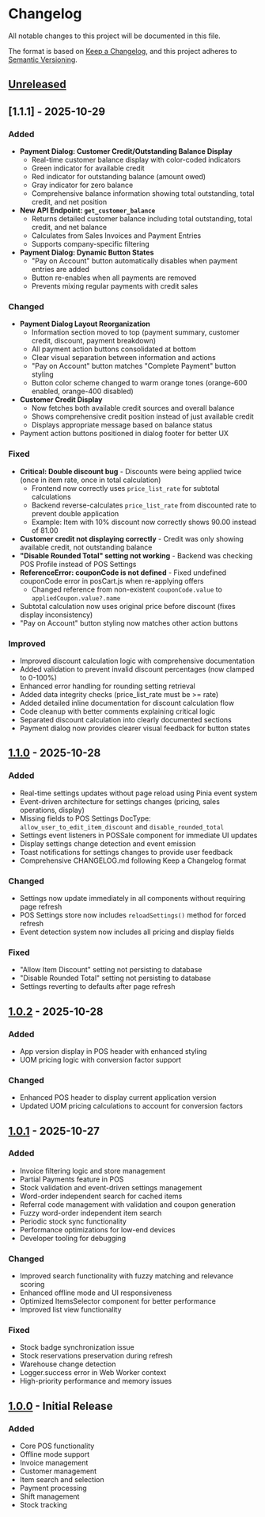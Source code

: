# Changelog

All notable changes to this project will be documented in this file.

The format is based on [Keep a Changelog](https://keepachangelog.com/en/1.1.0/),
and this project adheres to [Semantic Versioning](https://semver.org/spec/v2.0.0.html).

## [Unreleased]

## [1.1.1] - 2025-10-29

### Added
- **Payment Dialog: Customer Credit/Outstanding Balance Display**
  - Real-time customer balance display with color-coded indicators
  - Green indicator for available credit
  - Red indicator for outstanding balance (amount owed)
  - Gray indicator for zero balance
  - Comprehensive balance information showing total outstanding, total credit, and net position
- **New API Endpoint: `get_customer_balance`**
  - Returns detailed customer balance including total outstanding, total credit, and net balance
  - Calculates from Sales Invoices and Payment Entries
  - Supports company-specific filtering
- **Payment Dialog: Dynamic Button States**
  - "Pay on Account" button automatically disables when payment entries are added
  - Button re-enables when all payments are removed
  - Prevents mixing regular payments with credit sales

### Changed
- **Payment Dialog Layout Reorganization**
  - Information section moved to top (payment summary, customer credit, discount, payment breakdown)
  - All payment action buttons consolidated at bottom
  - Clear visual separation between information and actions
  - "Pay on Account" button matches "Complete Payment" button styling
  - Button color scheme changed to warm orange tones (orange-600 enabled, orange-400 disabled)
- **Customer Credit Display**
  - Now fetches both available credit sources and overall balance
  - Shows comprehensive credit position instead of just available credit
  - Displays appropriate message based on balance status
- Payment action buttons positioned in dialog footer for better UX

### Fixed
- **Critical: Double discount bug** - Discounts were being applied twice (once in item rate, once in total calculation)
  - Frontend now correctly uses `price_list_rate` for subtotal calculations
  - Backend reverse-calculates `price_list_rate` from discounted rate to prevent double application
  - Example: Item with 10% discount now correctly shows 90.00 instead of 81.00
- **Customer credit not displaying correctly** - Credit was only showing available credit, not outstanding balance
- **"Disable Rounded Total" setting not working** - Backend was checking POS Profile instead of POS Settings
- **ReferenceError: couponCode is not defined** - Fixed undefined couponCode error in posCart.js when re-applying offers
  - Changed reference from non-existent `couponCode.value` to `appliedCoupon.value?.name`
- Subtotal calculation now uses original price before discount (fixes display inconsistency)
- "Pay on Account" button styling now matches other action buttons

### Improved
- Improved discount calculation logic with comprehensive documentation
- Added validation to prevent invalid discount percentages (now clamped to 0-100%)
- Enhanced error handling for rounding setting retrieval
- Added data integrity checks (price_list_rate must be >= rate)
- Added detailed inline documentation for discount calculation flow
- Code cleanup with better comments explaining critical logic
- Separated discount calculation into clearly documented sections
- Payment dialog now provides clearer visual feedback for button states

## [1.1.0] - 2025-10-28

### Added
- Real-time settings updates without page reload using Pinia event system
- Event-driven architecture for settings changes (pricing, sales operations, display)
- Missing fields to POS Settings DocType: `allow_user_to_edit_item_discount` and `disable_rounded_total`
- Settings event listeners in POSSale component for immediate UI updates
- Display settings change detection and event emission
- Toast notifications for settings changes to provide user feedback
- Comprehensive CHANGELOG.md following Keep a Changelog format

### Changed
- Settings now update immediately in all components without requiring page refresh
- POS Settings store now includes `reloadSettings()` method for forced refresh
- Event detection system now includes all pricing and display fields

### Fixed
- "Allow Item Discount" setting not persisting to database
- "Disable Rounded Total" setting not persisting to database
- Settings reverting to defaults after page refresh

## [1.0.2] - 2025-10-28

### Added
- App version display in POS header with enhanced styling
- UOM pricing logic with conversion factor support

### Changed
- Enhanced POS header to display current application version
- Updated UOM pricing calculations to account for conversion factors

## [1.0.1] - 2025-10-27

### Added
- Invoice filtering logic and store management
- Partial Payments feature in POS
- Stock validation and event-driven settings management
- Word-order independent search for cached items
- Referral code management with validation and coupon generation
- Fuzzy word-order independent item search
- Periodic stock sync functionality
- Performance optimizations for low-end devices
- Developer tooling for debugging

### Changed
- Improved search functionality with fuzzy matching and relevance scoring
- Enhanced offline mode and UI responsiveness
- Optimized ItemsSelector component for better performance
- Improved list view functionality

### Fixed
- Stock badge synchronization issue
- Stock reservations preservation during refresh
- Warehouse change detection
- Logger.success error in Web Worker context
- High-priority performance and memory issues

## [1.0.0] - Initial Release

### Added
- Core POS functionality
- Offline mode support
- Invoice management
- Customer management
- Item search and selection
- Payment processing
- Shift management
- Stock tracking

[Unreleased]: https://github.com/yourusername/pos_next/compare/v1.1.0...HEAD
[1.1.0]: https://github.com/yourusername/pos_next/compare/v1.0.2...v1.1.0
[1.0.2]: https://github.com/yourusername/pos_next/compare/v1.0.1...v1.0.2
[1.0.1]: https://github.com/yourusername/pos_next/compare/v1.0.0...v1.0.1
[1.0.0]: https://github.com/yourusername/pos_next/releases/tag/v1.0.0
